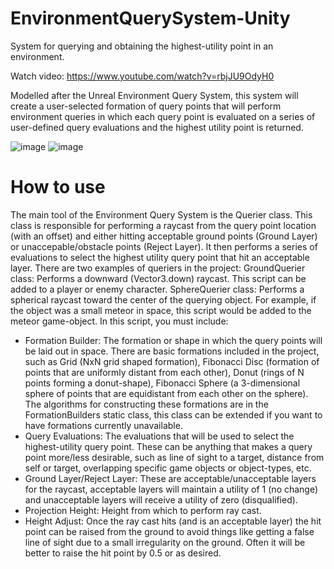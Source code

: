 # EnvironmentQuerySystem-Unity
System for querying and obtaining the highest-utility point in an environment.

Watch video: https://www.youtube.com/watch?v=rbjJU9OdyH0

Modelled after the Unreal Environment Query System, this system will create a user-selected formation of query points that will perform environment queries in which each query point is evaluated on a series of user-defined query evaluations and the highest utility point is returned.

![image](https://github.com/user-attachments/assets/2492d014-9e6e-4c7d-a1ac-1b04482c486f)
![image](https://github.com/user-attachments/assets/cd7a43a0-18a4-4651-a8e7-8b4d88e65089)


# How to use
The main tool of the Environment Query System is the Querier class. This class is responsible for performing a raycast from the query point location (with an offset) and either hitting acceptable ground points (Ground Layer) or unaccepable/obstacle points (Reject Layer). It then performs a series of evaluations to select the highest utility query point that hit an acceptable layer.
There are two examples of queriers in the project:
GroundQuerier class: Performs a downward (Vector3.down) raycast. This script can be added to a player or enemy character.
SphereQuerier class: Performs a spherical raycast toward the center of the querying object. For example, if the object was a small meteor in space, this script would be added to the meteor game-object.
In this script, you must include:
- Formation Builder: The formation or shape in which the query points will be laid out in space. There are basic formations included in the project, such as Grid (NxN grid shaped formation), Fibonacci Disc (formation of points that are uniformly distant from each other), Donut (rings of N points forming a donut-shape), Fibonacci Sphere (a 3-dimensional sphere of points that are equidistant from each other on the sphere). The algorithms for constructing these formations are in the FormationBuilders static class, this class can be extended if you want to have formations currently unavailable.
- Query Evaluations: The evaluations that will be used to select the highest-utility query point. These can be anything that makes a query point more/less desirable, such as line of sight to a target, distance from self or target, overlapping specific game objects or object-types, etc.
- Ground Layer/Reject Layer: These are acceptable/unacceptable layers for the raycast, acceptable layers will maintain a utility of 1 (no change) and unacceptable layers will receive a utility of zero (disqualified).
- Projection Height: Height from which to perform ray cast.
- Height Adjust: Once the ray cast hits (and is an acceptable layer) the hit point can be raised from the ground to avoid things like getting a false line of sight due to a small irregularity on the ground. Often it will be better to raise the hit point by 0.5 or as desired.
